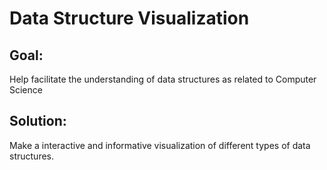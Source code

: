 Data Structure Visualization 
======================
## Goal: 
Help facilitate the understanding of data structures as related to Computer Science 

## Solution:
Make a interactive and informative visualization of different types of data structures. 

